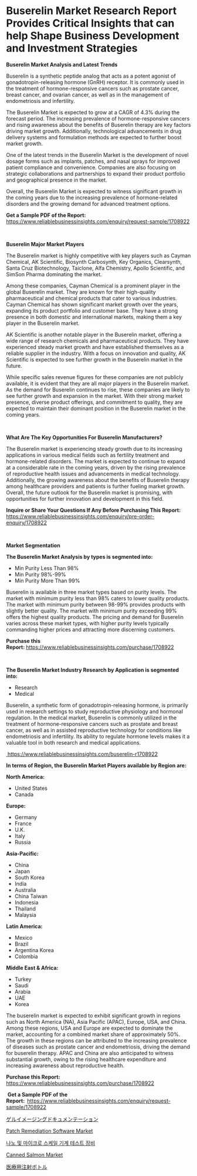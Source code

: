 <p><h1>Buserelin Market Research Report Provides Critical Insights that can help Shape Business Development and Investment Strategies</h1></p><p><strong>Buserelin Market Analysis and Latest Trends</strong></p>
<p><p>Buserelin is a synthetic peptide analog that acts as a potent agonist of gonadotropin-releasing hormone (GnRH) receptor. It is commonly used in the treatment of hormone-responsive cancers such as prostate cancer, breast cancer, and ovarian cancer, as well as in the management of endometriosis and infertility.</p><p>The Buserelin Market is expected to grow at a CAGR of 4.3% during the forecast period. The increasing prevalence of hormone-responsive cancers and rising awareness about the benefits of Buserelin therapy are key factors driving market growth. Additionally, technological advancements in drug delivery systems and formulation methods are expected to further boost market growth.</p><p>One of the latest trends in the Buserelin Market is the development of novel dosage forms such as implants, patches, and nasal sprays for improved patient compliance and convenience. Companies are also focusing on strategic collaborations and partnerships to expand their product portfolio and geographical presence in the market.</p><p>Overall, the Buserelin Market is expected to witness significant growth in the coming years due to the increasing prevalence of hormone-related disorders and the growing demand for advanced treatment options.</p></p>
<p><strong>Get a Sample PDF of the Report:&nbsp;</strong> <a href="https://www.reliablebusinessinsights.com/enquiry/request-sample/1708922">https://www.reliablebusinessinsights.com/enquiry/request-sample/1708922</a></p>
<p>&nbsp;</p>
<p><strong>Buserelin Major Market Players</strong></p>
<p><p>The Buserelin market is highly competitive with key players such as Cayman Chemical, AK Scientific, Biosynth Carbosynth, Key Organics, Clearsynth, Santa Cruz Biotechnology, Taiclone, Alfa Chemistry, Apollo Scientific, and SimSon Pharma dominating the market.</p><p>Among these companies, Cayman Chemical is a prominent player in the global Buserelin market. They are known for their high-quality pharmaceutical and chemical products that cater to various industries. Cayman Chemical has shown significant market growth over the years, expanding its product portfolio and customer base. They have a strong presence in both domestic and international markets, making them a key player in the Buserelin market.</p><p>AK Scientific is another notable player in the Buserelin market, offering a wide range of research chemicals and pharmaceutical products. They have experienced steady market growth and have established themselves as a reliable supplier in the industry. With a focus on innovation and quality, AK Scientific is expected to see further growth in the Buserelin market in the future.</p><p>While specific sales revenue figures for these companies are not publicly available, it is evident that they are all major players in the Buserelin market. As the demand for Buserelin continues to rise, these companies are likely to see further growth and expansion in the market. With their strong market presence, diverse product offerings, and commitment to quality, they are expected to maintain their dominant position in the Buserelin market in the coming years.</p></p>
<p>&nbsp;</p>
<p><strong>What Are The Key Opportunities For Buserelin Manufacturers?</strong></p>
<p><p>The Buserelin market is experiencing steady growth due to its increasing applications in various medical fields such as fertility treatment and hormone-related disorders. The market is expected to continue to expand at a considerable rate in the coming years, driven by the rising prevalence of reproductive health issues and advancements in medical technology. Additionally, the growing awareness about the benefits of Buserelin therapy among healthcare providers and patients is further fueling market growth. Overall, the future outlook for the Buserelin market is promising, with opportunities for further innovation and development in this field.</p></p>
<p><strong>Inquire or Share Your Questions If Any Before Purchasing This Report:</strong> <a href="https://www.reliablebusinessinsights.com/enquiry/pre-order-enquiry/1708922">https://www.reliablebusinessinsights.com/enquiry/pre-order-enquiry/1708922</a></p>
<p>&nbsp;</p>
<p><strong>Market Segmentation</strong></p>
<p><strong>The Buserelin Market Analysis by types is segmented into:</strong></p>
<p><ul><li>Min Purity Less Than 98%</li><li>Min Purity 98%-99%</li><li>Min Purity More Than 99%</li></ul></p>
<p><p>Buserelin is available in three market types based on purity levels. The market with minimum purity less than 98% caters to lower quality products. The market with minimum purity between 98-99% provides products with slightly better quality. The market with minimum purity exceeding 99% offers the highest quality products. The pricing and demand for Buserelin varies across these market types, with higher purity levels typically commanding higher prices and attracting more discerning customers.</p></p>
<p><strong>Purchase this Report:&nbsp;</strong><a href="https://www.reliablebusinessinsights.com/purchase/1708922">https://www.reliablebusinessinsights.com/purchase/1708922</a></p>
<p>&nbsp;</p>
<p><strong>The Buserelin Market Industry Research by Application is segmented into:</strong></p>
<p><ul><li>Research</li><li>Medical</li></ul></p>
<p><p>Buserelin, a synthetic form of gonadotropin-releasing hormone, is primarily used in research settings to study reproductive physiology and hormonal regulation. In the medical market, Buserelin is commonly utilized in the treatment of hormone-responsive cancers such as prostate and breast cancer, as well as in assisted reproductive technology for conditions like endometriosis and infertility. Its ability to regulate hormone levels makes it a valuable tool in both research and medical applications.</p></p>
<p><a href="https://www.reliablebusinessinsights.com/buserelin-r1708922">&nbsp;https://www.reliablebusinessinsights.com/buserelin-r1708922</a></p>
<p><strong>In terms of Region, the Buserelin Market Players available by Region are:</strong></p>
<p>
    <p> <strong> North America: </strong>
        <ul>
            <li>United States</li>
            <li>Canada</li>
        </ul>
        </p> 
    <p> <strong> Europe: </strong>
        <ul>
            <li>Germany</li>
            <li>France</li>
            <li>U.K.</li>
            <li>Italy</li>
            <li>Russia</li>
        </ul>
        </p> 
    <p> <strong> Asia-Pacific: </strong>
        <ul>
            <li>China</li>
            <li>Japan</li>
            <li>South Korea</li>
            <li>India</li>
            <li>Australia</li>
            <li>China Taiwan</li>
            <li>Indonesia</li>
            <li>Thailand</li>
            <li>Malaysia</li>
        </ul>
        </p> 
    <p> <strong> Latin America: </strong>
        <ul>
            <li>Mexico</li>
            <li>Brazil</li>
            <li>Argentina Korea</li>
            <li>Colombia</li>
        </ul>
        </p> 
    <p> <strong> Middle East & Africa: </strong>
        <ul>
            <li>Turkey</li>
            <li>Saudi</li>
            <li>Arabia</li>
            <li>UAE</li>
            <li>Korea</li>
        </ul>
    </p>
    </p>
<p><p>The buserelin market is expected to exhibit significant growth in regions such as North America (NA), Asia Pacific (APAC), Europe, USA, and China. Among these regions, USA and Europe are expected to dominate the market, accounting for a combined market share of approximately 50%. The growth in these regions can be attributed to the increasing prevalence of diseases such as prostate cancer and endometriosis, driving the demand for buserelin therapy. APAC and China are also anticipated to witness substantial growth, owing to the rising healthcare expenditure and increasing awareness about reproductive health.</p></p>
<p><strong>Purchase this Report: </strong><a href="https://www.reliablebusinessinsights.com/purchase/1708922">https://www.reliablebusinessinsights.com/purchase/1708922</a></p>
<p>&nbsp;<strong>Get a Sample PDF of the Report:&nbsp;&nbsp;</strong><a href="https://www.reliablebusinessinsights.com/enquiry/request-sample/1708922">https://www.reliablebusinessinsights.com/enquiry/request-sample/1708922</a></p>
<p><strong></strong></p>
<p><p><a href="https://github.com/JaydaWisoky2014/Market-Research-Report-List-1/blob/main/6908414125714.md">ゲルイメージングドキュメンテーション</a></p><p><a href="https://github.com/NaomieConner2023/Market-Research-Report-List-1/blob/main/patch-remediation-software-market.md">Patch Remediation Software Market</a></p><p><a href="https://github.com/solomonbode85/Market-Research-Report-List-1/blob/main/6235615110025.md">나노 및 마이크로 스케일 기계 테스트 장비</a></p><p><a href="https://issuu.com/reportprime-2/docs/canned-salmon-market-size-2030.pptx">Canned Salmon Market</a></p><p><a href="https://github.com/joaejkdzgyljvo6/Market-Research-Report-List-2/blob/main/3592355125713.md">医療用注射ボトル</a></p></p>